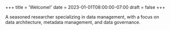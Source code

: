 +++
title = 'Welcome!'
date = 2023-01-01T08:00:00-07:00
draft = false
+++

A seasoned researcher specializing in data management, with a focus on data architecture, metadata management, and data governance.


